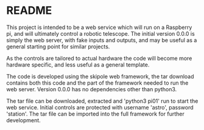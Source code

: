 # README #

This project is intended to be a web service which will run on a Raspberry pi, and will ultimately control a robotic telescope. The initial version 0.0.0 is simply the web server, with fake inputs and outputs, and may be useful as a general starting point for similar projects.

As the controls are tailored to actual hardware the code will become more hardware specific, and less useful as a general template.

The code is developed using the skipole web framework, the tar download contains both this code and the part of the framework needed to run the web server. Version 0.0.0 has no dependencies other than python3.

The tar file can be downloaded, extracted and 'python3 pi01' run to start the web service.  Initial controls are protected with username 'astro', password 'station'. The tar file can be imported into the full framework for further development.
